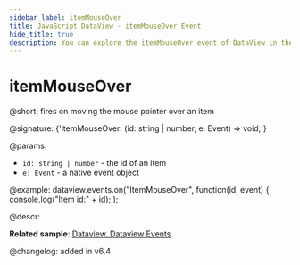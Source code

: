 ```yaml
---
sidebar_label: itemMouseOver
title: JavaScript DataView - itemMouseOver Event 
hide_title: true
description: You can explore the itemMouseOver event of DataView in the documentation of the DHTMLX JavaScript UI library. Browse developer guides and API reference, try out code examples and live demos, and download a free 30-day evaluation version of DHTMLX Suite 7.
---
```

 
# itemMouseOver

@short: fires on moving the mouse pointer over an item 

@signature: {'itemMouseOver: (id: string | number, e: Event) => void;'}

@params:
- `id: string | number` - the id of an item
- `e: Event` - a native event object

@example:
dataview.events.on("ItemMouseOver", function(id, event) {
    console.log("Item id:" + id);
);

@descr:

**Related sample**: [Dataview. Dataview Events](https://snippet.dhtmlx.com/2d74uyoh)

@changelog: added in v6.4
